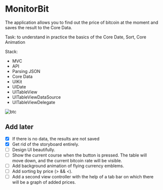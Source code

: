 # MonitorBit

The application allows you to find out the price of bitcoin at the moment and saves the result to the Core Data.

Task: to understand in practice the basics of the Core Date, Sort, Core Animation

Stack:
- MVC
- API
- Parsing JSON
- Core Data
- UIKit
- UIDate
- UITableView
- UITableViewDataSource
- UITableViewDelegate

![btc](https://user-images.githubusercontent.com/60622982/114958036-df98ff00-9e6a-11eb-89f4-caa122fc3bc8.gif)

## Add later

- [x] If there is no data, the results are not saved
- [x] Get rid of the storyboard entirely.
- [ ] Design UI beautifully.
- [ ] Show the current course when the button is pressed. The table will move down, and the current bitcoin rate will be visible.
- [ ] Add background animation of flying currency emblems.
- [ ] Add sorting by price (> && <).
- [ ] Add a second view controller with the help of a tab bar on which there will be a graph of added prices.
